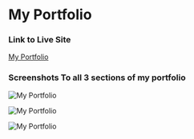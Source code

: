 # My Portfolio

### Link to Live Site
[My Portfolio](https://hungle913.github.io/Portfolio/)

### Screenshots To all 3 sections of my portfolio
![My Portfolio](./assets/images/About_Me_Screen_Shot.PNG?raw=true "My Portfolio")

![My Portfolio](./assets/images/My_Portfolio_Screen_Shot.PNG?raw=true "My Portfolio")

![My Portfolio](./assets/images/Contact_Me_Screen_Shot.PNG?raw=true "My Portfolio")
